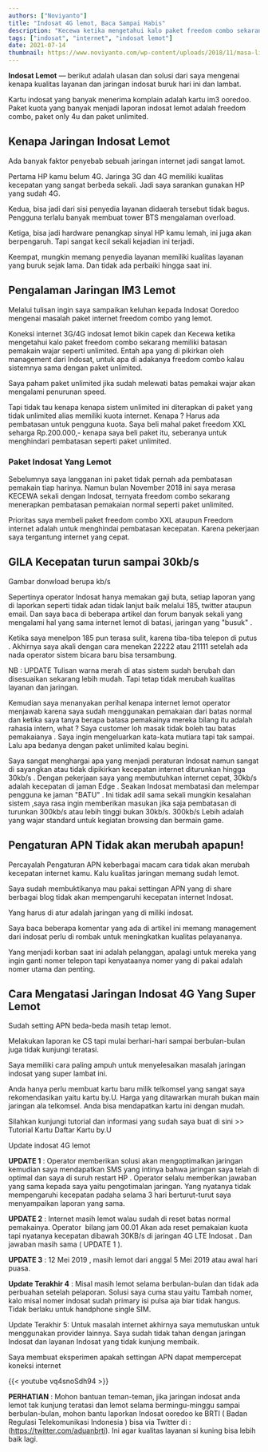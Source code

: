 ```yaml
---
authors: ["Noviyanto"]
title: "Indosat 4G lemot, Baca Sampai Habis"
description: "Kecewa ketika mengetahui kalo paket freedom combo sekarang memiliki batasan pemakain wajar seperti unlimited. Internet indosat lemot, pengaturan APN tidak mempengaruhi kualitas jaringan internet indosat."
tags: ["indosat", "internet", "indosat lemot"]
date: 2021-07-14
thumbnail: https://www.noviyanto.com/wp-content/uploads/2018/11/masa-liburan-akhir-tahun-indosat-ooredoo-tingkatkan-kapasitas-jaringan.jpg.webp
---
```


**Indosat Lemot** — berikut adalah ulasan dan solusi dari saya mengenai kenapa kualitas layanan dan jaringan indosat buruk hari ini dan lambat.

Kartu indosat yang banyak menerima komplain adalah kartu im3 ooredoo. Paket kuota yang banyak menjadi laporan indosat lemot adalah freedom combo, paket only 4u dan paket unlimited.

## Kenapa Jaringan Indosat Lemot

Ada banyak faktor penyebab sebuah jaringan internet jadi sangat lamot.

Pertama HP kamu belum 4G. Jaringa 3G dan 4G memiliki kualitas kecepatan yang sangat berbeda sekali. Jadi saya sarankan gunakan HP yang sudah 4G.

Kedua, bisa jadi dari sisi penyedia layanan didaerah tersebut tidak bagus. Pengguna terlalu banyak membuat tower BTS mengalaman overload.

Ketiga, bisa jadi hardware penangkap sinyal HP kamu lemah, ini juga akan berpengaruh. Tapi sangat kecil sekali kejadian ini terjadi.

Keempat, mungkin memang penyedia layanan memiliki kualitas layanan yang buruk sejak lama. Dan tidak ada perbaiki hingga saat ini.

## Pengalaman Jaringan IM3 Lemot

Melalui tulisan ingin saya sampaikan keluhan kepada Indosat Ooredoo mengenai masalah paket internet freedom combo yang lemot.

Koneksi internet 3G/4G indosat lemot bikin capek dan Kecewa ketika mengetahui kalo paket freedom combo sekarang memiliki batasan pemakain wajar seperti unlimited. Entah apa yang di pikirkan oleh management dari Indosat, untuk apa di adakanya freedom combo kalau sistemnya sama dengan paket unlimited.

Saya paham paket unlimited jika sudah melewati batas pemakai wajar akan mengalami penurunan speed.

Tapi tidak tau kenapa kenapa sistem unlimited ini diterapkan di paket yang tidak unlimited alias memiliki kuota internet. Kenapa ? Harus ada pembatasan untuk pengguna kuota. Saya beli mahal paket freedom XXL seharga Rp.200.000,- kenapa saya beli paket itu, seberanya untuk menghindari pembatasan seperti paket unlimited.

### Paket Indosat Yang Lemot

Sebelumnya saya langganan ini paket tidak pernah ada pembatasan pemakain tiap harinya. Namun bulan November 2018 ini saya merasa KECEWA sekali dengan Indosat, ternyata freedom combo sekarang menerapkan pembatasan pemakaian normal seperti paket unlimited.

Prioritas saya membeli paket freedom combo XXL ataupun Freedom internet adalah untuk menghindai pembatasan kecepatan. Karena pekerjaan saya tergantung internet yang cepat.

## GILA Kecepatan turun sampai 30kb/s

Gambar donwload berupa kb/s

Sepertinya operator Indosat hanya memakan gaji buta, setiap laporan yang di laporkan seperti tidak adan tidak lanjut baik melalui 185, twitter ataupun email. Dan saya baca di beberapa artikel dan forum banyak sekali yang mengalami hal yang sama internet lemot di batasi, jaringan yang "busuk" .

Ketika saya menelpon 185 pun terasa sulit, karena tiba-tiba telepon di putus . Akhirnya saya akali dengan cara menekan 22222 atau 21111 setelah ada nada operator sistem bicara baru bisa tersambung.

NB : UPDATE Tulisan warna merah di atas sistem sudah berubah dan disesuaikan sekarang lebih mudah. Tapi tetap tidak merubah kualitas layanan dan jaringan.

Kemudian saya menanyakan perihal kenapa internet lemot operator menjawab karena saya sudah menggunakan pemakaian dari batas normal dan ketika saya tanya berapa batasa pemakainya mereka bilang itu adalah rahasia intern, what ? Saya customer loh masak tidak boleh tau batas pemakaianya . Saya ingin mengeluarkan kata-kata mutiara tapi tak sampai. Lalu apa bedanya dengan paket unlimited kalau begini.

Saya sangat menghargai apa yang menjadi peraturan Indosat namun sangat di sayangkan atau tidak dipikirkan kecepatan internet diturunkan hingga 30kb/s . Dengan pekerjaan saya yang membutuhkan internet cepat, 30kb/s adalah kecepatan di jaman Edge . Seakan Indosat membatasi dan melempar pengguna ke jaman "BATU" . Ini tidak adil sama sekali mungkin kesalahan sistem ,saya rasa ingin memberikan masukan jika saja pembatasan di turunkan 300kb/s atau lebih tinggi bukan 30kb/s. 300kb/s Lebih adalah yang wajar standard untuk kegiatan browsing dan bermain game.

## Pengaturan APN Tidak akan merubah apapun!

Percayalah Pengaturan APN keberbagai macam cara tidak akan merubah kecepatan internet kamu. Kalu kualitas jaringan memang sudah lemot.

Saya sudah membuktikanya mau pakai settingan APN yang di share berbagai blog tidak akan mempengaruhi kecepatan internet Indosat.

Yang harus di atur adalah jaringan yang di miliki indosat.

Saya baca beberapa komentar yang ada di artikel ini memang management dari indosat perlu di rombak untuk meningkatkan kualitas pelayananya.

Yang menjadi korban saat ini adalah pelanggan, apalagi untuk mereka yang ingin ganti nomer telepon tapi kenyataanya nomer yang di pakai adalah nomer utama dan penting.

## Cara Mengatasi Jaringan Indosat 4G Yang Super Lemot

Sudah setting APN beda-beda masih tetap lemot.

Melakukan laporan ke CS tapi mulai berhari-hari sampai berbulan-bulan juga tidak kunjungi teratasi.

Saya memiliki cara paling ampuh untuk menyelesaikan masalah jaringan indosat yang super lambat ini.

Anda hanya perlu membuat kartu baru milik telkomsel yang sangat saya rekomendasikan yaitu kartu by.U. Harga yang ditawarkan murah bukan main jaringan ala telkomsel. Anda bisa mendapatkan kartu ini dengan mudah.

Silahkan kunjungi tutorial dan informasi yang sudah saya buat di sini >> Tutorial Kartu Daftar Kartu by.U

Update indosat 4G lemot

**UPDATE 1** : Operator memberikan solusi akan mengoptimalkan jaringan kemudian saya mendapatkan SMS yang intinya bahwa jaringan saya telah di optimal dan saya di suruh restart HP . Operator selalu memberikan jawaban yang sama kepada saya yaitu pengotimalan jaringan. Yang nyatanya tidak mempengaruhi kecepatan padaha selama 3 hari berturut-turut saya menyampaikan laporan yang sama.

**UPDATE 2** : Internet masih lemot walau sudah di reset batas normal pemakainya. Operator  bilang jam 00.01 Akan ada reset pemakaian kuota tapi nyatanya kecepatan dibawah 30KB/s di jaringan 4G LTE Indosat . Dan jawaban masih sama ( UPDATE 1 ).

**UPDATE 3** : 12 Mei 2019 , masih lemot dari anggal 5 Mei 2019 atau awal hari puasa.

**Update Terakhir 4** : Misal masih lemot selama berbulan-bulan dan tidak ada perbuahan setelah pelaporan. Solusi saya cuma stau yaitu Tambah nomer, kalo misal nomer indosat sudah primary isi pulsa aja biar tidak hangus. Tidak berlaku untuk handphone single SIM.

Update Terakhir 5: Untuk masalah internet akhirnya saya memutuskan untuk menggunakan provider lainnya. Saya sudah tidak tahan dengan jaringan Indosat dan layanan Indosat yang tidak kunjung membaik.

Saya membuat eksperimen apakah settingan APN dapat mempercepat koneksi internet

{{< youtube vq4snoSdh94 >}}

**PERHATIAN** : Mohon bantuan teman-teman, jika jaringan indosat anda lemot tak kunjung teratasi dan lemot selama bermingu-minggu sampai berbulan-bulan, mohon bantu laporkan Indosat ooredoo ke BRTI ( Badan Regulasi Telekomunikasi Indonesia ) bisa via Twitter di : (https://twitter.com/aduanbrti). Ini agar kualitas layanan si kuning bisa lebih baik lagi.
